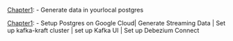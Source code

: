 [Chapter1](https://github.com/Noosarpparashar/startupv2/tree/master/python/dataGenerator/ecart): - Generate data in yourlocal postgres


[Chapter1](https://github.com/Noosarpparashar/startupv2/tree/master/python/dataGenerator/ecart_v2): - Setup Postgres on Google Cloud| Generate Streaming Data | Set up kafka-kraft cluster | set up Kafka UI | Set up Debezium Connect
